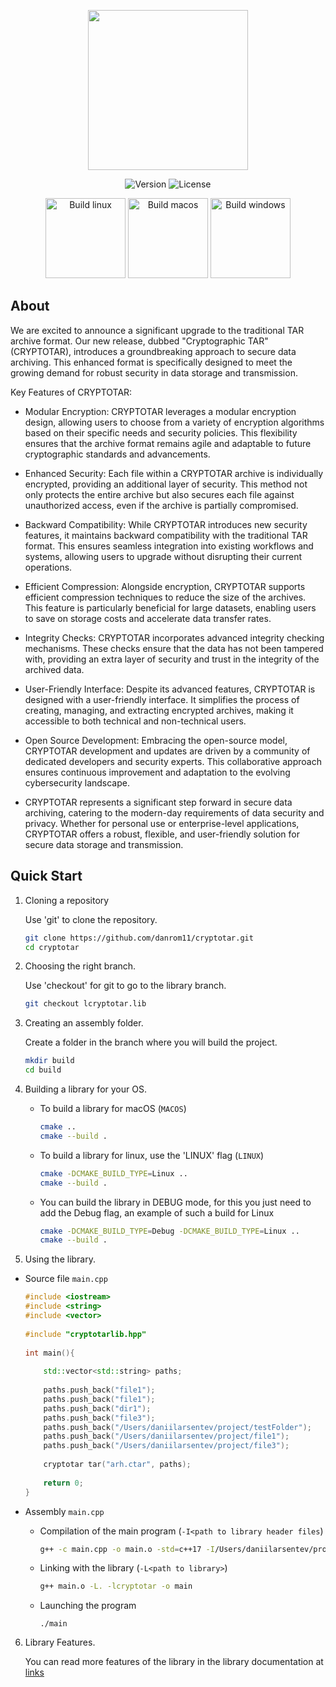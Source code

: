 <p align="center">
      <img src="https://sun9-76.userapi.com/impg/9v7gxtOn0-hZigN_A-5vt0boqzUNaPeIW4WXWg/9_sZodPSDv8.jpg?size=1024x1024&quality=95&sign=0d8154a894c5ba6f58d66384b5ced277&type=album" width="256">
</p>

<p align="center">
   <img src="https://img.shields.io/badge/VERSION-0.1-green" alt="Version">
   <img src="https://img.shields.io/badge/LICENSE-MIT-blue" alt="License">
</p>

<p align="center">
   <img src="https://img.shields.io/badge/BUILD-0.1-green?logo=linux" alt="Build linux" width="128">
   <img src="https://img.shields.io/badge/BUILD-0.1-green?logo=macOS" alt="Build macos" width="128">
   <img src="https://img.shields.io/badge/BUILD-0.1-green?logo=windows" alt="Build windows" width="128">
</p>

## About

We are excited to announce a significant upgrade to the traditional TAR archive format. Our new release, dubbed "Cryptographic  TAR" (CRYPTOTAR), introduces a groundbreaking approach to secure data archiving. This enhanced format is specifically designed to meet the growing demand for robust security in data storage and transmission.

Key Features of CRYPTOTAR:

  -  Modular Encryption: CRYPTOTAR leverages a modular encryption design, allowing users to choose from a variety of encryption algorithms based on their specific needs and security policies. This flexibility ensures that the archive format remains agile and adaptable to future cryptographic standards and advancements.

  -  Enhanced Security: Each file within a CRYPTOTAR archive is individually encrypted, providing an additional layer of security. This method not only protects the entire archive but also secures each file against unauthorized access, even if the archive is partially compromised.

  -  Backward Compatibility: While CRYPTOTAR introduces new security features, it maintains backward compatibility with the traditional TAR format. This ensures seamless integration into existing workflows and systems, allowing users to upgrade without disrupting their current operations.

  -  Efficient Compression: Alongside encryption, CRYPTOTAR supports efficient compression techniques to reduce the size of the archives. This feature is particularly beneficial for large datasets, enabling users to save on storage costs and accelerate data transfer rates.

  -  Integrity Checks: CRYPTOTAR incorporates advanced integrity checking mechanisms. These checks ensure that the data has not been tampered with, providing an extra layer of security and trust in the integrity of the archived data.

  -  User-Friendly Interface: Despite its advanced features, CRYPTOTAR is designed with a user-friendly interface. It simplifies the process of creating, managing, and extracting encrypted archives, making it accessible to both technical and non-technical users.

  -  Open Source Development: Embracing the open-source model, CRYPTOTAR development and updates are driven by a community of dedicated developers and security experts. This collaborative approach ensures continuous improvement and adaptation to the evolving cybersecurity landscape.

  -  CRYPTOTAR represents a significant step forward in secure data archiving, catering to the modern-day requirements of data security and privacy. Whether for personal use or enterprise-level applications, CRYPTOTAR offers a robust, flexible, and user-friendly solution for secure data storage and transmission.

## Quick Start

1. Cloning a repository

    Use 'git' to clone the repository.

    ```zsh
    git clone https://github.com/danrom11/cryptotar.git
    cd cryptotar
    ```
2. Choosing the right branch.

   Use 'checkout' for git to go to the library branch.

   ```zsh
   git checkout lcryptotar.lib
   ```
3. Creating an assembly folder.

   Create a folder in the branch where you will build the project.

   ```zsh
   mkdir build
   cd build
   ```

4. Building a library for your OS.

   - To build a library for macOS (`MACOS`)

  
     ```zsh
     cmake ..
     cmake --build .
     ```

   - To build a library for linux, use the 'LINUX' flag (`LINUX`)

   
     ```zsh
     cmake -DCMAKE_BUILD_TYPE=Linux ..
     cmake --build .
     ```

   - You can build the library in DEBUG mode, for this you just need to add the Debug flag, an example of such a build for Linux
     

     ```zsh
     cmake -DCMAKE_BUILD_TYPE=Debug -DCMAKE_BUILD_TYPE=Linux ..
     cmake --build .
     ```

5. Using the library.


  - Source file `main.cpp`


    ```cpp
    #include <iostream>
    #include <string>
    #include <vector>
        
    #include "cryptotarlib.hpp"
        
    int main(){
        
        std::vector<std::string> paths;
            
        paths.push_back("file1");
        paths.push_back("file1");
        paths.push_back("dir1");
        paths.push_back("file3");
        paths.push_back("/Users/daniilarsentev/project/testFolder");
        paths.push_back("/Users/daniilarsentev/project/file1");
        paths.push_back("/Users/daniilarsentev/project/file3");
        
        cryptotar tar("arh.ctar", paths);
          
        return 0;
    }
    ```

- Assembly `main.cpp`

  - Compilation of the main program (`-I<path to library header files`)
    
    ```zsh
    g++ -c main.cpp -o main.o -std=c++17 -I/Users/daniilarsentev/project/cryptotar
    ```

  - Linking with the library (`-L<path to library>`)

    ```zsh
    g++ main.o -L. -lcryptotar -o main
    ```

  - Launching the program

    ```
    ./main
    ```

6. Library Features.

   You can read more features of the library in the library documentation at [links](https://github.com/danrom11/cryptotar/blob/main/DOCUMENTATION.md#documentation)
